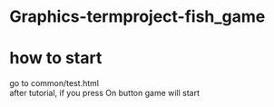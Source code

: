 # Graphics-termproject-fish_game

# how to start
go to common/test.html<br>
after tutorial, if you press On button game will start
